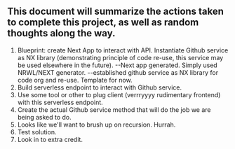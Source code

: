 ## This document will summarize the actions taken to complete this project, as well as random thoughts along the way.

1. Blueprint: create Next App to interact with API. Instantiate Github service as NX library (demonstrating principle of code re-use, this service may be used elsewhere in the future).
   --Next app generated. Simply used NRWL/NEXT generator.
   --established github service as NX library for code org and re-use. Template for now.
2. Build serverless endpoint to interact with Github service.
3. Use some tool or other to plug client (verrryyyy rudimentary frontend) with this serverless endpoint.
4. Create the actual Github service method that will do the job we are being asked to do.
5. Looks like we'll want to brush up on recursion. Hurrah.
6. Test solution.
7. Look in to extra credit.
